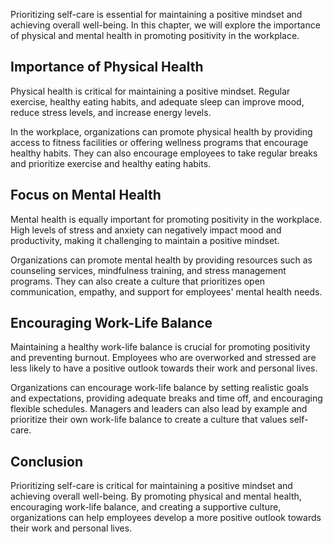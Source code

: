 
Prioritizing self-care is essential for maintaining a positive mindset and achieving overall well-being. In this chapter, we will explore the importance of physical and mental health in promoting positivity in the workplace.

Importance of Physical Health
-----------------------------

Physical health is critical for maintaining a positive mindset. Regular exercise, healthy eating habits, and adequate sleep can improve mood, reduce stress levels, and increase energy levels.

In the workplace, organizations can promote physical health by providing access to fitness facilities or offering wellness programs that encourage healthy habits. They can also encourage employees to take regular breaks and prioritize exercise and healthy eating habits.

Focus on Mental Health
----------------------

Mental health is equally important for promoting positivity in the workplace. High levels of stress and anxiety can negatively impact mood and productivity, making it challenging to maintain a positive mindset.

Organizations can promote mental health by providing resources such as counseling services, mindfulness training, and stress management programs. They can also create a culture that prioritizes open communication, empathy, and support for employees' mental health needs.

Encouraging Work-Life Balance
-----------------------------

Maintaining a healthy work-life balance is crucial for promoting positivity and preventing burnout. Employees who are overworked and stressed are less likely to have a positive outlook towards their work and personal lives.

Organizations can encourage work-life balance by setting realistic goals and expectations, providing adequate breaks and time off, and encouraging flexible schedules. Managers and leaders can also lead by example and prioritize their own work-life balance to create a culture that values self-care.

Conclusion
----------

Prioritizing self-care is critical for maintaining a positive mindset and achieving overall well-being. By promoting physical and mental health, encouraging work-life balance, and creating a supportive culture, organizations can help employees develop a more positive outlook towards their work and personal lives.
